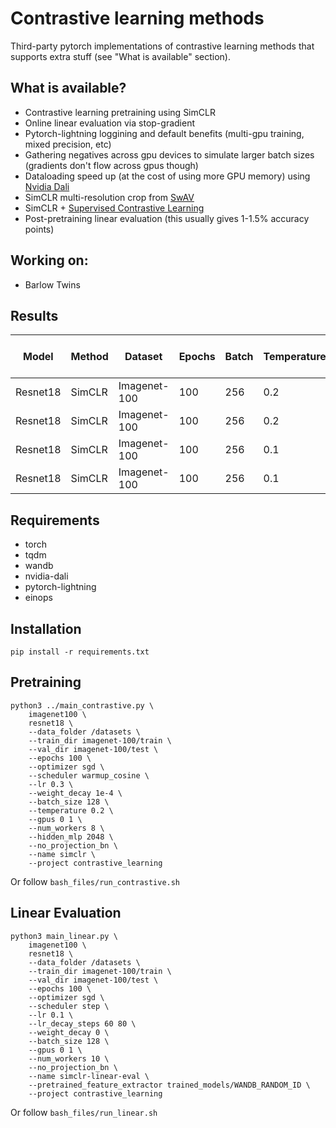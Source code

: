 # Contrastive learning methods

Third-party pytorch implementations of contrastive learning methods that supports extra stuff (see "What is available" section).

## What is available?
* Contrastive learning pretraining using SimCLR
* Online linear evaluation via stop-gradient
* Pytorch-lightning loggining and default benefits (multi-gpu training, mixed precision, etc)
* Gathering negatives across gpu devices to simulate larger batch sizes (gradients don't flow across gpus though)
* Dataloading speed up (at the cost of using more GPU memory) using [Nvidia Dali](https://github.com/NVIDIA/DALI)
* SimCLR multi-resolution crop from [SwAV](https://arxiv.org/abs/2006.09882)
* SimCLR + [Supervised Contrastive Learning](https://arxiv.org/abs/2004.11362)
* Post-pretraining linear evaluation (this usually gives 1-1.5% accuracy points)

## Working on:
* Barlow Twins

## Results
| Model    	| Method 	| Dataset      	| Epochs 	| Batch 	| Temperature 	| Multicrop          	| Dali               	| Supervised         	| Online linear eval 	| Post-pretraining linear eval 	|
|----------	|--------	|--------------	|--------	|-------	|-------------	|--------------------	|--------------------	|--------------------	|--------------------	|------------------------------	|
| Resnet18 	| SimCLR 	| Imagenet-100 	| 100    	| 256   	| 0.2         	|                    	|                    	|                    	| 70.74              	| 71.02                        	|
| Resnet18 	| SimCLR 	| Imagenet-100 	| 100    	| 256   	| 0.2         	|                    	| :white_check_mark: 	|                    	| 70.66              	| 71.64                        	|
| Resnet18 	| SimCLR 	| Imagenet-100 	| 100    	| 256   	| 0.1         	| :white_check_mark: 	| :white_check_mark: 	|                    	| 73.04              	| 73.72                        	|
| Resnet18 	| SimCLR 	| Imagenet-100 	| 100    	| 256   	| 0.1         	| :white_check_mark: 	| :white_check_mark: 	| :white_check_mark: 	| 85.56              	| 86.16                        	|

## Requirements
* torch
* tqdm
* wandb
* nvidia-dali
* pytorch-lightning
* einops

## Installation

```
pip install -r requirements.txt
```

## Pretraining
```
python3 ../main_contrastive.py \
    imagenet100 \
    resnet18 \
    --data_folder /datasets \
    --train_dir imagenet-100/train \
    --val_dir imagenet-100/test \
    --epochs 100 \
    --optimizer sgd \
    --scheduler warmup_cosine \
    --lr 0.3 \
    --weight_decay 1e-4 \
    --batch_size 128 \
    --temperature 0.2 \
    --gpus 0 1 \
    --num_workers 8 \
    --hidden_mlp 2048 \
    --no_projection_bn \
    --name simclr \
    --project contrastive_learning
```
Or follow `bash_files/run_contrastive.sh`

## Linear Evaluation
```
python3 main_linear.py \
    imagenet100 \
    resnet18 \
    --data_folder /datasets \
    --train_dir imagenet-100/train \
    --val_dir imagenet-100/test \
    --epochs 100 \
    --optimizer sgd \
    --scheduler step \
    --lr 0.1 \
    --lr_decay_steps 60 80 \
    --weight_decay 0 \
    --batch_size 128 \
    --gpus 0 1 \
    --num_workers 10 \
    --no_projection_bn \
    --name simclr-linear-eval \
    --pretrained_feature_extractor trained_models/WANDB_RANDOM_ID \
    --project contrastive_learning
```
Or follow `bash_files/run_linear.sh`